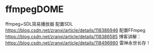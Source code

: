 # ffmpegDOME
ffmpeg+SDL简易播放器
配置SDL       https://blog.csdn.net/zranxi/article/details/118386946
配置FFmpeg    https://blog.csdn.net/zranxi/article/details/118386585
博客讲解：https://blog.csdn.net/zranxi/article/details/118496980
雷神永世长存！

